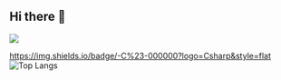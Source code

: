 ## Hi there 👋

<!--
**tmdrbs1591/tmdrbs1591** is a ✨ _special_ ✨ repository because its `README.md` (this file) appears on your GitHub profile.

Here are some ideas to get you started:

- 🔭 I’m currently working on ...
- 🌱 I’m currently learning ...
- 👯 I’m looking to collaborate on ...
- 🤔 I’m looking for help with ...
- 💬 Ask me about ...
- 📫 How to reach me: ...
- 😄 Pronouns: ...
- ⚡ Fun fact: ...
-->
<img src="https://capsule-render.vercel.app/api?type=wave&color=auto&height=300&section=header&text=SeungGyun%20Github&fontSize=90" />

https://img.shields.io/badge/-C%23-000000?logo=Csharp&style=flat
![Top Langs](https://github-readme-stats.vercel.app/api/top-langs/?username=tmdrbs1591&layout=compact)

